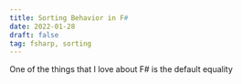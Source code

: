 ```yaml
---
title: Sorting Behavior in F#
date: 2022-01-28
draft: false
tag: fsharp, sorting
---
```


One of the things that I love about F# is the default equality